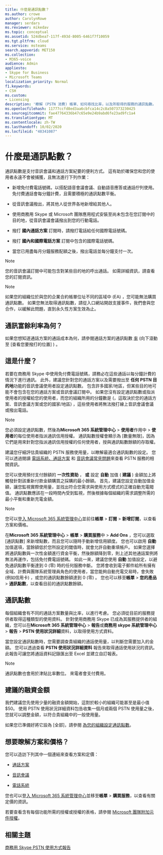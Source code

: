 ```yaml
---
title: 什麼是通訊點數？
ms.author: crowe
author: CarolynRowe
manager: serdars
ms.reviewer: mikedav
ms.topic: conceptual
ms.assetid: 524dbea7-117f-493d-8005-6461f7f10059
ms.tgt.pltfrm: cloud
ms.service: msteams
search.appverid: MET150
ms.collection:
- M365-voice
audience: Admin
appliesto:
- Skype for Business
- Microsoft Teams
localization_priority: Normal
f1.keywords:
- CSH
ms.custom:
- Licensing
description: '瞭解 (PSTN 消費) 帳單、如何尋找比率，以及所取得的服務的通訊點數。 '
ms.openlocfilehash: 11777ccfd8ed3aa6cbfca14c2c8a507373230425
ms.sourcegitcommit: fae47764336b47c65e9e24b9abd6fe23ad9fc1a4
ms.translationtype: MT
ms.contentlocale: zh-TW
ms.lasthandoff: 10/02/2020
ms.locfileid: "48341087"
---
```

# <a name="what-are-communications-credits"></a>什麼是通訊點數？

通訊點數是支付音訊會議和通話方案紀要的便利方式。 這有助於確保您和您的使用者永遠不會被捕獲，且無法進行下列作業：
  
- 新增免付費電話號碼，以搭配語音會議會議、自動語音應答或通話佇列使用。 免付費通話會每分鐘計費，且需要積極的通訊點數平衡。
    
- 從音訊會議撥出，將其他人從世界各地新增給其他人。
    
- 使用商務用 Skype 或 Microsoft 團隊應用程式安裝至尚未包含在您訂閱中的目的地，從音訊會議會議撥出到您的行動電話。
    
- 撥打 **國內通話方案** 訂閱時，請撥打電話給任何國際電話號碼。
    
- 撥打 **國內和國際電話方案** 訂閱中包含的國際電話號碼。
    
- 當您已用盡每月分鐘服務配額之後，撥出電話並每分鐘支付一次。
    
> [!NOTE]
> 您的音訊會議訂閱中可能包含對某些目的地的呼出通話。 如需詳細資訊，請查看您的訂閱資訊。 
  
> [!NOTE]
> 如果您的組織位於與您的企業合約帳單位址不同的區域中 (EA) ，您可能無法購買通訊點數。 如果您無法取得通訊點數，請從入口網站開啟支援事件，我們會與您合作，以緩解此問題，直到永久性方案生效為止。 
  
## <a name="what-are-the-communications-credits-rates"></a>通訊富餘利率為何？

如果您想知道通話方案的通話成本為何，請參閱通話方案的通訊點數 [率](https://products.office.com/microsoft-teams/online-meeting-solutions#Rates) (向下滾動至 [查看您要撥打的位置] ) 。
  
## <a name="what-is-it"></a>這是什麼？

若要在商務用 Skype 中使用免付費電話號碼，請務必在這些通話以每分鐘計費的情況下進行通訊。 此外，建議您針對您的通話方案以及需要撥出至 **任何 PSTN 目的地**功能的音訊會議使用者設定通訊點數。 包含許多國家/地區，但某些目的地可能不會包含在您的通話方案或音訊會議訂閱中。 如果您沒有設定通訊點數或指派使用者的授權給您的使用者，而您的組織所用的分鐘數是 (，這取決於您的通話方案、音訊會議方案或您的國家/地區) ，這些使用者將無法撥打線上音訊會議會議或撥出電話。
  
> [!NOTE]
> 您必須設定通訊點數，然後為**Microsoft 365 系統管理中心**  >  **使用者**作用中  >  **使用者**的每位使用者指派通訊信用授權。 通訊點數授權會顯示為 [數量無限]，因為它們是用來針對您指派通訊信用授權的任何使用者，授與通訊點數餘額的存取權。
  
建議您仔細評估貴組織的 PSTN 服務使用量，以瞭解最適合通訊點數的設定。 您可以透過閱讀 [電話系統、通話方案](calling-plan-landing-page.md) 和 [音訊會議常見問題](Audio-Conferencing-common-questions.md)來查看 PSTN 服務的相關資訊。
  
您可以使用預付支付餘額的 **一次性資助** ， **或** 設定 **自動** 加值 ( **建議** ) 金額加上將觸發針對該重新付款金額購買之採購的最小餘額。 首先，建議您設定自動加值金額，讓您監視實際使用量，並找出符合您需求與使用方式模式的正確自動充電閥值。 通訊點數應該在一段時間內受到監視，然後根據每個組織的需求調整所需的最小平衡和重新充電金額。
  
> [!NOTE]
> 您可以登[入 Microsoft 365 系統管理中心](https://portal.office.com/adminportal/home?add=sub&amp;adminportal=1#/catalog)並前往**帳單**  >  **訂閱**  >  **新增訂閱**，以查看方案和價格。 
  
在**Microsoft 365 系統管理中心**  >  **帳單**  >  **購買服務**中  >  **Add Ons** ，您可以選取 [通訊點數] 來新增點數，而且您可以隨時手動新增信用額度。 您也可以啟用 **自動** 加值選項，當餘額低於您所設定的閾值時，就會允許自動重填帳戶。 如果您選擇將通訊點數與一次性金額進行資金平衡，然後餘額降到零，則上述其他通話案例將無法再運作，包括免付費電話號碼。 如此一來，建議您使用 **自動** 加值設定，以避免通訊點數平衡達到 0 (零) 時的任何服務中斷。 您將會收到電子郵件給所有擁有全域、計費與團隊系統管理員角色的使用者，當您能夠自動充電交易時，會失敗 (例如信用卡) ，或您的通訊點數餘額達到 0 (零) 。 您也可以移至**帳單**  >  **您的產品**  >  **通訊點數**，以查看目前的通訊點數餘額。
  
## <a name="communications-credits"></a>通訊點數

每個組織會有不同的通話方案數量與比率，以進行考慮。 您必須從目前的服務提供者取得這種類型的使用資料。 針對使用商務用 Skype 已成為其服務提供者的組織，您可以在**Microsoft 365 系統管理中心**  >  **報告**或**商務用 skype 系統管理中心**  >  **報告**  >  **PSTN 使用狀況詳細**資料，以取得使用方式資料。
  
當您設定通訊點數時，您需要調查貴組織的通話使用量，以判斷您需要加入的金額。 您可以透過查看 **PSTN 使用狀況詳細資料** 報告來取得通話使用狀況的資訊。 此報告可讓您將通話資料記錄匯出至 Excel 並建立自訂報表。

> [!NOTE]
> 通訊點數也會用於津貼比率數位。 來電者會支付費用。
  
## <a name="recommended-funding-amounts"></a>建議的融資金額

我們建議您先使用少量的融資金額開始，這對於較小的組織可能甚至是最小值 $50。 使用 PSTN 使用狀況詳細資料包告收集一個月或兩個 PSTN 使用量之後，您就可以調整金額，以符合貴組織中的一般使用量。
  
如果您已準備好將它設為 [全部]，請參閱 [為您的組織設定通訊點數](set-up-communications-credits-for-your-organization.md)。
  
## <a name="want-to-know-about-plans-and-pricing"></a>想要瞭解方案和價格？

您可以造訪下列其中一個連結來查看方案和定價：
  
- [通話方案](https://go.microsoft.com/fwlink/?linkid=799761)
    
- [音訊會議](https://go.microsoft.com/fwlink/?linkid=799762)
    
- [電話系統](https://go.microsoft.com/fwlink/?linkid=799763 )
    
您也可以登[入 Microsoft 365 系統管理中心](https://portal.office.com/adminportal/home?add=sub&amp;adminportal=1#/catalog)並移至**帳單**  >  **購買服務**，以查看有關定價的資訊。
  
若要查看含有每個功能所需的授權或授權的表格，請參閱 [Microsoft 團隊附加元件授權](https://docs.microsoft.com/microsoftteams/teams-add-on-licensing/microsoft-teams-add-on-licensing)。
  
## <a name="related-topics"></a>相關主題
[商務用 Skype PSTN 使用方式報告](/SkypeForBusiness/skype-for-business-online-reporting/pstn-usage-report)

  
 
